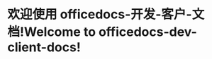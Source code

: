 # <a name="welcome-to-officedocs-dev-client-docs"></a><span data-ttu-id="f2cd2-101">欢迎使用 officedocs-开发-客户-文档!</span><span class="sxs-lookup"><span data-stu-id="f2cd2-101">Welcome to officedocs-dev-client-docs!</span></span>